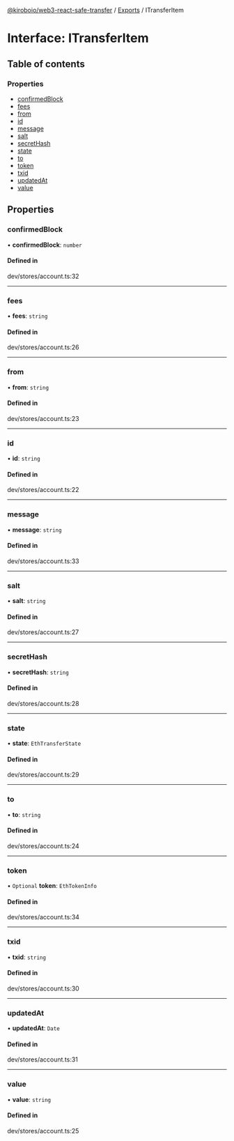 [@kiroboio/web3-react-safe-transfer](../README.md) / [Exports](../modules.md) / ITransferItem

# Interface: ITransferItem

## Table of contents

### Properties

- [confirmedBlock](ITransferItem.md#confirmedblock)
- [fees](ITransferItem.md#fees)
- [from](ITransferItem.md#from)
- [id](ITransferItem.md#id)
- [message](ITransferItem.md#message)
- [salt](ITransferItem.md#salt)
- [secretHash](ITransferItem.md#secrethash)
- [state](ITransferItem.md#state)
- [to](ITransferItem.md#to)
- [token](ITransferItem.md#token)
- [txid](ITransferItem.md#txid)
- [updatedAt](ITransferItem.md#updatedat)
- [value](ITransferItem.md#value)

## Properties

### confirmedBlock

• **confirmedBlock**: `number`

#### Defined in

dev/stores/account.ts:32

___

### fees

• **fees**: `string`

#### Defined in

dev/stores/account.ts:26

___

### from

• **from**: `string`

#### Defined in

dev/stores/account.ts:23

___

### id

• **id**: `string`

#### Defined in

dev/stores/account.ts:22

___

### message

• **message**: `string`

#### Defined in

dev/stores/account.ts:33

___

### salt

• **salt**: `string`

#### Defined in

dev/stores/account.ts:27

___

### secretHash

• **secretHash**: `string`

#### Defined in

dev/stores/account.ts:28

___

### state

• **state**: `EthTransferState`

#### Defined in

dev/stores/account.ts:29

___

### to

• **to**: `string`

#### Defined in

dev/stores/account.ts:24

___

### token

• `Optional` **token**: `EthTokenInfo`

#### Defined in

dev/stores/account.ts:34

___

### txid

• **txid**: `string`

#### Defined in

dev/stores/account.ts:30

___

### updatedAt

• **updatedAt**: `Date`

#### Defined in

dev/stores/account.ts:31

___

### value

• **value**: `string`

#### Defined in

dev/stores/account.ts:25
